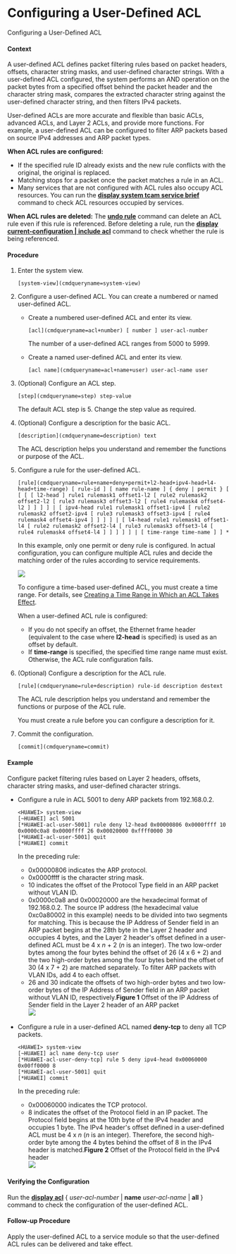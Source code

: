 Configuring a User-Defined ACL
==============================

Configuring a User-Defined ACL

#### Context

A user-defined ACL defines packet filtering rules based on packet headers, offsets, character string masks, and user-defined character strings. With a user-defined ACL configured, the system performs an AND operation on the packet bytes from a specified offset behind the packet header and the character string mask, compares the extracted character string against the user-defined character string, and then filters IPv4 packets.

User-defined ACLs are more accurate and flexible than basic ACLs, advanced ACLs, and Layer 2 ACLs, and provide more functions. For example, a user-defined ACL can be configured to filter ARP packets based on source IPv4 addresses and ARP packet types.

**When ACL rules are configured:**

* If the specified rule ID already exists and the new rule conflicts with the original, the original is replaced.
* Matching stops for a packet once the packet matches a rule in an ACL.
* Many services that are not configured with ACL rules also occupy ACL resources. You can run the [**display system tcam service brief**](cmdqueryname=display+system+tcam+service+brief) command to check ACL resources occupied by services.

**When ACL rules are deleted:** The [**undo rule**](cmdqueryname=undo+rule) command can delete an ACL rule even if this rule is referenced. Before deleting a rule, run the [**display current-configuration | include acl**](cmdqueryname=display+current-configuration+%7C+include+acl) command to check whether the rule is being referenced.


#### Procedure

1. Enter the system view.
   
   
   ```
   [system-view](cmdqueryname=system-view)
   ```
2. Configure a user-defined ACL. You can create a numbered or named user-defined ACL.
   
   
   * Create a numbered user-defined ACL and enter its view.
     ```
     [acl](cmdqueryname=acl+number) [ number ] user-acl-number 
     ```
     
     The number of a user-defined ACL ranges from 5000 to 5999.
   * Create a named user-defined ACL and enter its view.
     
     ```
     [acl name](cmdqueryname=acl+name+user) user-acl-name user
     ```
3. (Optional) Configure an ACL step.
   
   
   ```
   [step](cmdqueryname=step) step-value
   ```
   
   
   
   The default ACL step is 5. Change the step value as required.
4. (Optional) Configure a description for the basic ACL.
   
   
   ```
   [description](cmdqueryname=description) text
   ```
   
   The ACL description helps you understand and remember the functions or purpose of the ACL.
5. Configure a rule for the user-defined ACL.
   
   
   ```
   [rule](cmdqueryname=rule+name+deny+permit+l2-head+ipv4-head+l4-head+time-range) [ rule-id ] [ name rule-name ] { deny | permit } [ [ [ [ l2-head ] rule1 rulemask1 offset1-l2 [ rule2 rulemask2 offset2-l2 [ rule3 rulemask3 offset3-l2 [ rule4 rulemask4 offset4-l2 ] ] ] ] | [ ipv4-head rule1 rulemask1 offset1-ipv4 [ rule2 rulemask2 offset2-ipv4 [ rule3 rulemask3 offset3-ipv4 [ rule4 rulemask4 offset4-ipv4 ] ] ] ] | [ l4-head rule1 rulemask1 offset1-l4 [ rule2 rulemask2 offset2-l4 [ rule3 rulemask3 offset3-l4 [ rule4 rulemask4 offset4-l4 ] ] ] ] ] | [ time-range time-name ] ] *
   ```
   
   In this example, only one permit or deny rule is configured. In actual configuration, you can configure multiple ACL rules and decide the matching order of the rules according to service requirements.
   
   
   
   ![](public_sys-resources/note_3.0-en-us.png) 
   
   To configure a time-based user-defined ACL, you must create a time range. For details, see [Creating a Time Range in Which an ACL Takes Effect](vrp_acl_cfg_0009.html).
   
   When a user-defined ACL rule is configured:
   * If you do not specify an offset, the Ethernet frame header (equivalent to the case where **l2-head** is specified) is used as an offset by default.
   * If **time-range** is specified, the specified time range name must exist. Otherwise, the ACL rule configuration fails.
6. (Optional) Configure a description for the ACL rule.
   
   
   ```
   [rule](cmdqueryname=rule+description) rule-id description destext
   ```
   
   The ACL rule description helps you understand and remember the functions or purpose of the ACL rule.
   
   You must create a rule before you can configure a description for it.
7. Commit the configuration.
   
   
   ```
   [commit](cmdqueryname=commit)
   ```

#### Example

Configure packet filtering rules based on Layer 2 headers, offsets, character string masks, and user-defined character strings.

* Configure a rule in ACL 5001 to deny ARP packets from 192.168.0.2.
  ```
  <HUAWEI> system-view
  [~HUAWEI] acl 5001
  [*HUAWEI-acl-user-5001] rule deny l2-head 0x00000806 0x0000ffff 10 0x0000c0a8 0x0000ffff 26 0x00020000 0xffff0000 30
  [*HUAWEI-acl-user-5001] quit
  [*HUAWEI] commit
  ```
  
  In the preceding rule:
  
  + 0x00000806 indicates the ARP protocol.
  + 0x0000ffff is the character string mask.
  + 10 indicates the offset of the Protocol Type field in an ARP packet without VLAN ID.
  + 0x0000c0a8 and 0x00020000 are the hexadecimal format of 192.168.0.2. The source IP address (the hexadecimal value 0xc0a80002 in this example) needs to be divided into two segments for matching. This is because the IP Address of Sender field in an ARP packet begins at the 28th byte in the Layer 2 header and occupies 4 bytes, and the Layer 2 header's offset defined in a user-defined ACL must be 4 x *n* + 2 (*n* is an integer). The two low-order bytes among the four bytes behind the offset of 26 (4 x 6 + 2) and the two high-order bytes among the four bytes behind the offset of 30 (4 x 7 + 2) are matched separately. To filter ARP packets with VLAN IDs, add 4 to each offset.
  + 26 and 30 indicate the offsets of two high-order bytes and two low-order bytes of the IP Address of Sender field in an ARP packet without VLAN ID, respectively.**Figure 1** Offset of the IP Address of Sender field in the Layer 2 header of an ARP packet  
    ![](figure/en-us_image_0000001130782828.png)
* Configure a rule in a user-defined ACL named **deny-tcp** to deny all TCP packets.
  ```
  <HUAWEI> system-view
  [~HUAWEI] acl name deny-tcp user
  [*HUAWEI-acl-user-deny-tcp] rule 5 deny ipv4-head 0x00060000 0x00ff0000 8
  [*HUAWEI-acl-user-5001] quit
  [*HUAWEI] commit
  ```
  
  In the preceding rule:
  
  + 0x00060000 indicates the TCP protocol.
  + 8 indicates the offset of the Protocol field in an IP packet. The Protocol field begins at the 10th byte of the IPv4 header and occupies 1 byte. The IPv4 header's offset defined in a user-defined ACL must be 4 x *n* (*n* is an integer). Therefore, the second high-order byte among the 4 bytes behind the offset of 8 in the IPv4 header is matched.**Figure 2** Offset of the Protocol field in the IPv4 header  
  ![](figure/en-us_image_0000001130623040.png)

#### Verifying the Configuration

Run the [**display acl**](cmdqueryname=display+acl+name+all) { *user-acl-number* | **name** *user-acl-name* | **all** } command to check the configuration of the user-defined ACL.


#### Follow-up Procedure

Apply the user-defined ACL to a service module so that the user-defined ACL rules can be delivered and take effect.